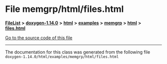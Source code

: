 

# File memgrp/html/files.html



[**FileList**](files.md) **>** [**doxygen-1.14.0**](dir_9d5bad020669189c90cda983471be5d0.md) **>** [**html**](dir_05d1fd8a7cdd04f638f8b23196de02e2.md) **>** [**examples**](dir_aa52e73a32d193037813a53dcfe817b6.md) **>** [**memgrp**](dir_f6db993c6f6d029eac2a6e626a01b73a.md) **>** [**html**](dir_c98cbca20bfce4c2fd5d7a8bd1b41a7e.md) **>** [**files.html**](memgrp_2html_2files_8html.md)

[Go to the source code of this file](memgrp_2html_2files_8html_source.md)





































































------------------------------
The documentation for this class was generated from the following file `doxygen-1.14.0/html/examples/memgrp/html/files.html`

